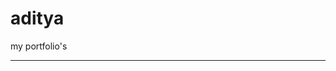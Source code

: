 # aditya
my portfolio's 
__________________________________________________________________________________________________________________________________________
